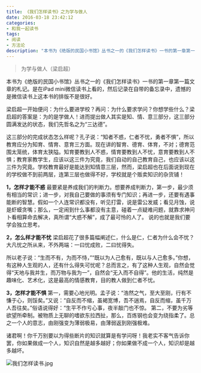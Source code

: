 ```yaml
---
title: 《我们怎样读书》之为学与做人
date: 2016-03-18 23:42:12
categories:
- 和我一起读书
tags:
- 阅读
- 方法论
description: "本书为《绝版的民国小书馆》丛书之一的《我们怎样读书》一书的第一章第一篇文章的札记。是在iPad mini微信读书上看的，然后记录在自带的备忘录中，遗憾的是微信读书上这本书的排版不是很好。"
---
```


> 为学与做人（梁启超）

本书为《绝版的民国小书馆》丛书之一的《我们怎样读书》一书的第一章第一篇文章的札记。是在iPad mini微信读书上看的，然后记录在自带的备忘录中，遗憾的是微信读书上这本书的排版不是很好。

梁启超一开始便问：为什么要进学校？再问：为什么要求学问？你想学些什么？梁启超的答案是：为的是学做人！进而提出做人其实是知、情、意三部分，这三部分圆满发达的状态，我们先哲名之为“三达德”。

这三部分的完成状态怎么样呢？孔子说：“知者不惑，仁者不忧，勇者不惧”，所以教育应分为知育、情育、意育三方面。现在讲的智育、德育、体育，不对；德育范围太笼统，体育太狭隘。知育要教到人不惑，情育要教到人不忧，意育要教到人不惧；教育家教学生，应该以这三件为究竟，我们自动的自己教育自己，也应该以这三件为究竟。学校教育最好是能达到知情意三层，然而，梁启超也在后面说到现在的学校做不到前两层，连第三层也做得不好，学校就是个贩卖知识的杂货铺！

**1，怎样才能不惑**
最要紧是养成我们的判断力。想要养成判断力，第一步，最少须有相当的常识；进一步，对我自己要做的事须有专门知识；再进一步，还要有遇事能断的智慧。假如一个人连常识都没有，听见打雷，说是雷公发威；看见月蚀，说是虾蟆贪嘴；那么，一定闹到什么事都没有主意，碰着一点疑难问题，就靠求神问卜看相算命去解决，真所谓“大惑不解”，成了最可怜的人了。 说的也就是我们要学会独立思考。

**2，怎么样才能不忧**
梁启超花了很多篇幅阐述仁，什么是仁，仁者为什么会不忧？大凡忧之所从来，不外两端：一曰忧成败，二曰忧得失。

所以老子说：“生而不有，为而不恃，”“既以为人己愈有，既以与人己愈多。”你想，有这种人生观的人，还有什么得失可忧呢？总而言之，有了这种人生观，自然会觉得“天地与我并生，而万物与我为一”，自然会“无入而不自得”。他的生活，纯然是趣味化、艺术化，这是最高的情感教育，目的教人做到仁者不忧。

**3，怎样才能不惧**
第一，需要心地光明。孟子说：“浩然之气，至大至刚，行有不慊于心，则馁矣。”又说：“自反而不缩，虽褐宽博，吾不遄焉，自反而缩，虽千万人吾往矣。”俗语说得好：“生平不作亏心事，夜半敲门也不惊。
第二，不要为劣等欲望所牵制。被物质上无聊的嗜欲东拉西扯，那么，百炼钢也会变为绕指柔了。总之一个人的意志，由刚强变为薄弱极易，由薄弱返到刚强极难。

诸君啊！你千万别要以为得些断片的知识就算是有学问呀！我老实不客气告诉你罢，你如果做成一个人，知识自然是越多越好；你如果做不成一个人，知识却是越多越坏。

![我们怎样读书.jpg](//ww3.sinaimg.cn/large/006tNc79ly1g5d89nuep5j306a09ma9z.jpg)
